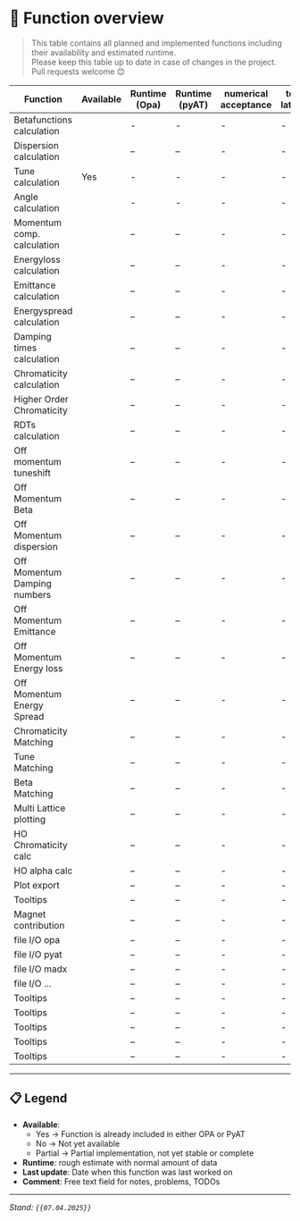 # 🧠 Function overview

> This table contains all planned and implemented functions including their availability and estimated runtime.  
> Please keep this table up to date in case of changes in the project. Pull requests welcome 😊

| Function                      | Available   | Runtime (Opa)  | Runtime (pyAT)   |numerical acceptance|test lattice    | last Update    | comments                         |
|-------------------------------|-------------|----------------|------------------|--------------------|----------------|----------------|----------------------------------|
| Betafunctions calculation     |             | -              | -                |-                   | -              | -              |                                  |
| Dispersion calculation        |             | –              | –                |-                   | -              | –              |                                  |
| Tune calculation              | Yes         | -              | -                |-                   | -              | -              |                                  |
| Angle calculation             |             | -              | -                |-                   | -              | -              |                                  |
| Momentum comp. calculation    |             | –              | –                |-                   | -              | –              |                                  |
| Energyloss calculation        |             | –              | –                |-                   | -              | –              |                                  |
| Emittance calculation         |             | –              | –                |-                   | -              | –              |                                  |
| Energyspread calculation      |             | –              | –                |-                   | -              | –              |                                  |
| Damping times calculation     |             | –              | –                |-                   | -              | –              |                                  |
| Chromaticity calculation      |             | –              | –                |-                   | -              | –              |                                  |
| Higher Order Chromaticity     |             | –              | –                |-                   | -              | –              |                                  |
| RDTs calculation              |             | –              | –                |-                   | -              | –              |                                  |
| Off momentum tuneshift        |             | –              | –                |-                   | -              | –              |                                  |
| Off Momentum Beta             |             | –              | –                |-                   | -              | –              |                                  |
| Off Momentum dispersion       |             | –              | –                |-                   | -              | –              |                                  |
| Off Momentum Damping numbers  |             | –              | –                |-                   | -              | –              |                                  |
| Off Momentum Emittance        |             | –              | –                |-                   | -              | –              |                                  |
| Off Momentum Energy loss      |             | –              | –                |-                   | -              | –              |                                  |
| Off Momentum Energy Spread    |             | –              | –                |-                   | -              | –              |                                  |
| Chromaticity Matching         |             | –              | –                |-                   | -              | –              |                                  |
| Tune Matching                 |             | –              | –                |-                   | -              | –              |                                  |
| Beta Matching                 |             | –              | –                |-                   | -              | –              |                                  |
| Multi Lattice plotting        |             | –              | –                |-                   | -              | –              |                                  |
| HO Chromaticity calc          |             | –              | –                |-                   | -              | –              |                                  |
| HO alpha calc                 |             | –              | –                |-                   | -              | –              |                                  |
| Plot export                   |             | –              | –                |-                   | -              | –              |                                  |
| Tooltips                      |             | –              | –                |-                   | -              | –              |                                  |
| Magnet contribution           |             | –              | –                |-                   | -              | –              |                                  |
| file I/O opa                  |             | –              | –                |-                   | -              | –              |                                  |
| file I/O pyat                 |             | –              | –                |-                   | -              | –              |                                  |
| file I/O madx                 |             | –              | –                |-                   | -              | –              |                                  |
| file I/O ...                  |             | –              | –                |-                   | -              | –              |                                  |
| Tooltips                      |             | –              | –                |-                   | -              | –              |                                  |
| Tooltips                      |             | –              | –                |-                   | -              | –              |                                  |
| Tooltips                      |             | –              | –                |-                   | -              | –              |                                  |
| Tooltips                      |             | –              | –                |-                   | -              | –              |                                  |
| Tooltips                      |             | –              | –                |-                   | -              | –              |                                  |

---

## 📋 Legend

- **Available**:
  - Yes → Function is already included in either OPA or PyAT
  - No → Not yet available
  - Partial → Partial implementation, not yet stable or complete
- **Runtime**: rough estimate with normal amount of data
- **Last update**: Date when this function was last worked on
- **Comment**: Free text field for notes, problems, TODOs

---

*Stand: `{{07.04.2025}}`*